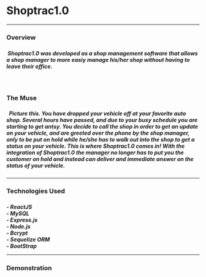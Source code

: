 <h1> Shoptrac1.0</h1>
<hr/>
<h3>Overview<h3/>
  <h5> &nbsp;Shoptrac1.0 was developed as a shop management software that allows a shop manager to more easiy manage his/her shop without having to leave their office.<h5/> 
    <br/>
 <h3> The Muse <h3/>
   <h5>&nbsp; Picture this. You have dropped your vehicle off at your favorite auto shop. Several hours have passed, and due to your busy schedule you are starting to get antsy. You decide to call the shop in order to get an update on your vehicle, and are greeted over the phone by the shop manager, only to be put on hold while he/she has to walk out into the shop to get a status on your vehicle. This is where Shoptrac1.0 comes in! With the integration of Shoptrac1.0 the manager no longer has to put you the customer on hold and instead can deliver and immediate answer on the status of your vehicle.<h5/>
     <hr/>
     <h3> Technologies Used<h3/>
       <h5>- ReactJS<br/>
         - MySQL<br/>
         - Express.js<br/>
         - Node.js<br/>
         - Bcrypt<br/>
         - Sequelize ORM<br/>
         - BootStrap
      <hr/>
       <h3> Demonstration<h3/>
        
